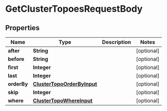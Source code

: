 

# GetClusterTopoesRequestBody


## Properties

Name | Type | Description | Notes
------------ | ------------- | ------------- | -------------
**after** | **String** |  |  [optional]
**before** | **String** |  |  [optional]
**first** | **Integer** |  |  [optional]
**last** | **Integer** |  |  [optional]
**orderBy** | [**ClusterTopoOrderByInput**](ClusterTopoOrderByInput.md) |  |  [optional]
**skip** | **Integer** |  |  [optional]
**where** | [**ClusterTopoWhereInput**](ClusterTopoWhereInput.md) |  |  [optional]



